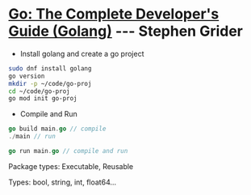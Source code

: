 # [Go: The Complete Developer's Guide (Golang)](https://www.udemy.com/course/go-the-complete-developers-guide/) --- Stephen Grider

- Install golang and create a go project

```bash
sudo dnf install golang
go version
mkdir -p ~/code/go-proj
cd ~/code/go-proj
go mod init go-proj
```

- Compile and Run

```go
go build main.go // compile
./main // run

go run main.go // compile and run
```

Package types: Executable, Reusable

Types: bool, string, int, float64...
